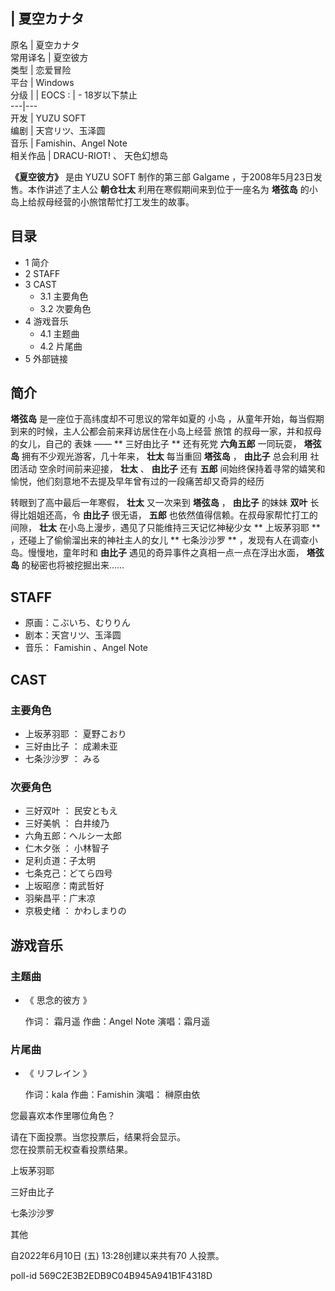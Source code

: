 |  夏空カナタ  
---  
原名  |  夏空カナタ   
常用译名  |  夏空彼方   
类型  |  恋爱冒险   
平台  |  Windows   
分级  |  |  EOCS  :  |  \- 18岁以下禁止   
---|---  
开发  |  YUZU SOFT   
编剧  |  天宫リツ、玉泽圆   
音乐  |  Famishin、Angel Note   
相关作品  |  DRACU-RIOT!  、  天色幻想岛   
  
**《夏空彼方》** 是由  YUZU SOFT  制作的第三部  Galgame  ，于2008年5月23日发售。本作讲述了主人公 **朝仓壮太**
利用在寒假期间来到位于一座名为 **塔弦岛** 的小岛上给叔母经营的小旅馆帮忙打工发生的故事。

##  目录

  * 1  简介 
  * 2  STAFF 
  * 3  CAST 
    * 3.1  主要角色 
    * 3.2  次要角色 
  * 4  游戏音乐 
    * 4.1  主题曲 
    * 4.2  片尾曲 
  * 5  外部链接 

##  简介

**塔弦岛** 是一座位于高纬度却不可思议的常年如夏的  小岛  ，从童年开始，每当假期到来的时候，主人公都会前来拜访居住在小岛上经营  旅馆
的叔母一家，并和叔母的女儿，自己的  表妹  —— ** 三好由比子  ** 还有死党 **六角五郎** 一同玩耍， **塔弦岛**
拥有不少观光游客，几十年来， **壮太** 每当重回 **塔弦岛** ， **由比子** 总会利用  社团活动  空余时间前来迎接， **壮太** 、
**由比子** 还有 **五郎** 间始终保持着寻常的嬉笑和愉悦，他们刻意地不去提及早年曾有过的一段痛苦却又奇异的经历

转眼到了高中最后一年寒假， **壮太** 又一次来到 **塔弦岛** ， **由比子** 的妹妹 **双叶** 长得比姐姐还高，令 **由比子** 很无语，
**五郎** 也依然值得信赖。在叔母家帮忙打工的间隙， **壮太** 在小岛上漫步，遇见了只能维持三天记忆神秘少女 ** 上坂茅羽耶  **
，还碰上了偷偷溜出来的神社主人的女儿 ** 七条沙沙罗  ** ，发现有人在调查小岛。慢慢地，童年时和 **由比子**
遇见的奇异事件之真相一点一点在浮出水面， **塔弦岛** 的秘密也将被挖掘出来……

##  STAFF

  * 原画：こぶいち、むりりん 
  * 剧本：天宫リツ、玉泽圆 
  * 音乐：  Famishin  、Angel Note 

##  CAST

###  主要角色

  * 上坂茅羽耶  ：  夏野こおり 
  * 三好由比子  ：  成濑未亚 
  * 七条沙沙罗  ：  みる 

###  次要角色

  * 三好双叶  ：  民安ともえ 
  * 三好美帆  ：  白井绫乃 
  * 六角五郎：ヘルシー太郎 
  * 仁木夕张  ：  小林智子 
  * 足利贞道：子太明 
  * 七条克己：どてら四号 
  * 上坂昭彦：南武哲好 
  * 羽柴昌平：广末凉 
  * 京极史绪  ：  かわしまりの 

##  游戏音乐

###  主题曲

  * 《  思念的彼方  》 

     作词：  霜月遥 
     作曲：Angel Note 
     演唱：霜月遥 

###  片尾曲

  * 《  リフレイン  》 

     作词：kala 
     作曲：Famishin 
     演唱：  榊原由依 

您最喜欢本作里哪位角色？

请在下面投票。当您投票后，结果将会显示。  
您在投票前无权查看投票结果。

上坂茅羽耶

三好由比子

七条沙沙罗

其他

自2022年6月10日 (五) 13:28创建以来共有70 人投票。

poll-id 569C2E3B2EDB9C04B945A941B1F4318D

  